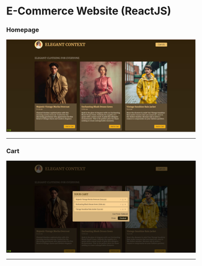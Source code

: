 # E-Commerce Website (ReactJS)

<h3>Homepage</h3>
<img src="https://github.com/samarpansarkar/section-10-contextAPI-useReducer/blob/master/Capture.JPG"/>
<hr/>
<h3>Cart</h3>
<img src="https://github.com/samarpansarkar/section-10-contextAPI-useReducer/blob/master/Capture2.JPG"/>
<hr/>
